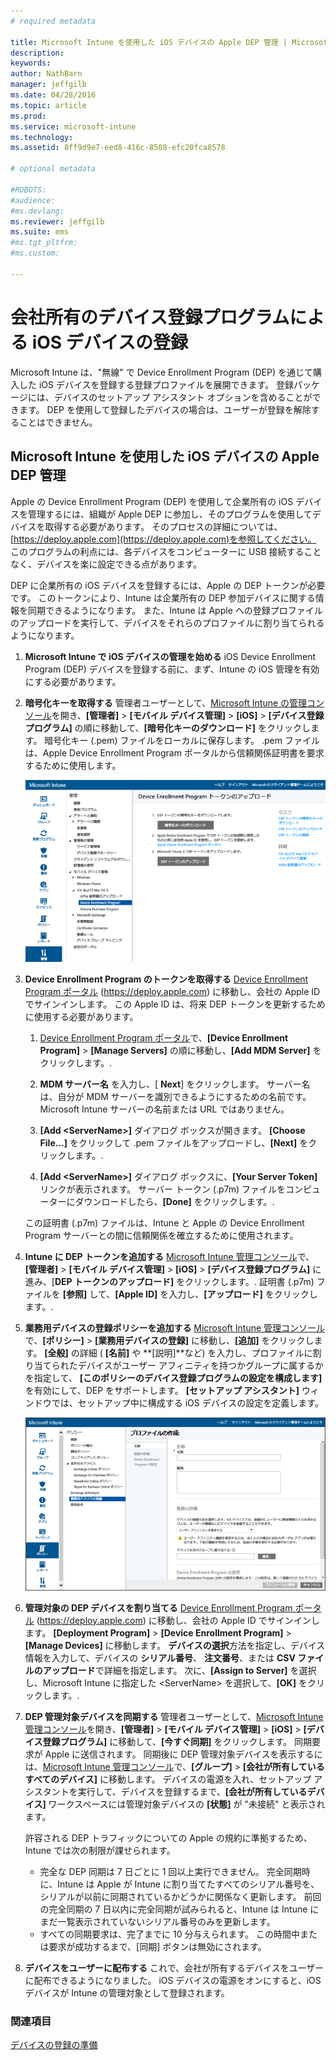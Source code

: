 ```yaml
---
# required metadata

title: Microsoft Intune を使用した iOS デバイスの Apple DEP 管理 | Microsoft Intune
description:
keywords:
author: NathBarn
manager: jeffgilb
ms.date: 04/28/2016
ms.topic: article
ms.prod:
ms.service: microsoft-intune
ms.technology:
ms.assetid: 8ff9d9e7-eed8-416c-8508-efc20fca8578

# optional metadata

#ROBOTS:
#audience:
#ms.devlang:
ms.reviewer: jeffgilb
ms.suite: ems
#ms.tgt_pltfrm:
#ms.custom:

---
```


# 会社所有のデバイス登録プログラムによる iOS デバイスの登録
Microsoft Intune は、"無線" で Device Enrollment Program (DEP) を通じて購入した iOS デバイスを登録する登録プロファイルを展開できます。 登録パッケージには、デバイスのセットアップ アシスタント オプションを含めることができます。 DEP を使用して登録したデバイスの場合は、ユーザーが登録を解除することはできません。

## Microsoft Intune を使用した iOS デバイスの Apple DEP 管理
Apple の Device Enrollment Program (DEP) を使用して企業所有の iOS デバイスを管理するには、組織が Apple DEP に参加し、そのプログラムを使用してデバイスを取得する必要があります。 そのプロセスの詳細については、  [https://deploy.apple.com](https://deploy.apple.com)を参照してください。 このプログラムの利点には、各デバイスをコンピューターに USB 接続することなく、デバイスを楽に設定できる点があります。

DEP に企業所有の iOS デバイスを登録するには、Apple の DEP トークンが必要です。 このトークンにより、Intune は企業所有の DEP 参加デバイスに関する情報を同期できるようになります。 また、Intune は Apple への登録プロファイルのアップロードを実行して、デバイスをそれらのプロファイルに割り当てられるようになります。

1.  **Microsoft Intune で iOS デバイスの管理を始める**
    iOS Device Enrollment Program (DEP) デバイスを登録する前に、まず、Intune の iOS 管理を有効にする必要があります。

2.  **暗号化キーを取得する**
    管理者ユーザーとして、[Microsoft Intune の管理コンソール](http://manage.microsoft.com)を開き、**[管理者]** &gt; **[モバイル デバイス管理]** &gt; **[iOS]** &gt; **[デバイス登録プログラム]** の順に移動して、**[暗号化キーのダウンロード]** をクリックします。 暗号化キー (.pem) ファイルをローカルに保存します。 .pem ファイルは、Apple Device Enrollment Program ポータルから信頼関係証明書を要求するために使用します。

      ![Device Enrollment Program のトークンの更新](../media/dev-sa-ios-dep.png)

3.  **Device Enrollment Program のトークンを取得する**
    [Device Enrollment Program ポータル](https://deploy.apple.com) (https://deploy.apple.com) に移動し、会社の Apple ID でサインインします。 この Apple ID は、将来 DEP トークンを更新するために使用する必要があります。

    1.  [Device Enrollment Program ポータル](https://deploy.apple.com)で、**[Device Enrollment Program]** &gt; **[Manage Servers]** の順に移動し、**[Add MDM Server]** をクリックします。.

    2.   **MDM サーバー名** を入力し、[ **Next**] をクリックします。 サーバー名は、自分が MDM サーバーを識別できるようにするための名前です。 Microsoft Intune サーバーの名前または URL ではありません。

    3.  **[Add &lt;ServerName&gt;]** ダイアログ ボックスが開きます。 **[Choose File…]** をクリックして .pem ファイルをアップロードし、**[Next]** をクリックします。.

    4.  **[Add &lt;ServerName&gt;]** ダイアログ ボックスに、**[Your Server Token]** リンクが表示されます。 サーバー トークン (.p7m) ファイルをコンピューターにダウンロードしたら、**[Done]** をクリックします。.

    この証明書 (.p7m) ファイルは、Intune と Apple の Device Enrollment Program サーバーとの間に信頼関係を確立するために使用されます。

4.  **Intune に DEP トークンを追加する**
    [Microsoft Intune 管理コンソール](http://manage.microsoft.com)で、**[管理者]** &gt; **[モバイル デバイス管理]** &gt; **[iOS]** &gt; **[デバイス登録プログラム]** に進み、[**DEP トークンのアップロード]** をクリックします。. 証明書 (.p7m) ファイルを **[参照]** して、**[Apple ID]** を入力し、**[アップロード]** をクリックします。.

5.  **業務用デバイスの登録ポリシーを追加する**
    [Microsoft Intune 管理コンソール](http://manage.microsoft.com)で、**[ポリシー]** &gt; **[業務用デバイスの登録]** に移動し、**[追加]** をクリックします。  **[全般]** の詳細 ( **[名前]** や **[説明]**など) を入力し、プロファイルに割り当てられたデバイスがユーザー アフィニティを持つかグループに属するかを指定して、 **[このポリシーのデバイス登録プログラムの設定を構成します]** を有効にして、DEP をサポートします。  **[セットアップ アシスタント]** ウィンドウでは、セットアップ中に構成する iOS デバイスの設定を定義します。

      ![[セットアップ アシスタント] ウィンドウ](../media/pol-sa-corp-enroll.png)

6.  **管理対象の DEP デバイスを割り当てる**
    [Device Enrollment Program ポータル](https://deploy.apple.com) (https://deploy.apple.com) に移動し、会社の Apple ID でサインインします。 **[Deployment Program]** &gt; **[Device Enrollment Program]** &gt; **[Manage Devices]** に移動します。  **デバイスの選択**方法を指定し、デバイス情報を入力して、デバイスの **シリアル番号**、 **注文番号**、または **CSV ファイルのアップロード**で詳細を指定します。 次に、**[Assign to Server]** を選択し、Microsoft Intune に指定した &lt;ServerName&gt; を選択して、**[OK]** をクリックします。.

7.  **DEP 管理対象デバイスを同期する**
    管理者ユーザーとして、[Microsoft Intune 管理コンソール](http://manage.microsoft.com)を開き、**[管理者]** &gt; **[モバイル デバイス管理]** &gt; **[iOS]** &gt; **[デバイス登録プログラム]** に移動して、**[今すぐ同期]** をクリックします。 同期要求が Apple に送信されます。 同期後に DEP 管理対象デバイスを表示するには、[Microsoft Intune 管理コンソール](http://manage.microsoft.com)で、**[グループ]** &gt; **[会社が所有しているすべてのデバイス]** に移動します。 デバイスの電源を入れ、セットアップ アシスタントを実行して、デバイスを登録するまで、**[会社が所有しているデバイス]** ワークスペースには管理対象デバイスの **[状態]** が "未接続" と表示されます。

    許容される DEP トラフィックについての Apple の規約に準拠するため、Intune では次の制限が課せられます。
     -  完全な DEP 同期は 7 日ごとに 1 回以上実行できません。 完全同期時に、Intune は Apple が Intune に割り当てたすべてのシリアル番号を、シリアルが以前に同期されているかどうかに関係なく更新します。 前回の完全同期の 7 日以内に完全同期が試みられると、Intune は Intune にまだ一覧表示されていないシリアル番号のみを更新します。
     -  すべての同期要求は、完了までに 10 分与えられます。 この時間中または要求が成功するまで、[同期] ボタンは無効にされます。

8.  **デバイスをユーザーに配布する**
    これで、会社が所有するデバイスをユーザーに配布できるようになりました。 iOS デバイスの電源をオンにすると、iOS デバイスが Intune の管理対象として登録されます。



### 関連項目
[デバイスの登録の準備](get-ready-to-enroll-devices-in-microsoft-intune.md)


<!--HONumber=May16_HO1-->


